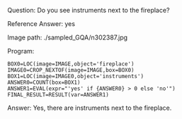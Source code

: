Question: Do you see instruments next to the fireplace?

Reference Answer: yes

Image path: ./sampled_GQA/n302387.jpg

Program:

```
BOX0=LOC(image=IMAGE,object='fireplace')
IMAGE0=CROP_NEXTOF(image=IMAGE,box=BOX0)
BOX1=LOC(image=IMAGE0,object='instruments')
ANSWER0=COUNT(box=BOX1)
ANSWER1=EVAL(expr="'yes' if {ANSWER0} > 0 else 'no'")
FINAL_RESULT=RESULT(var=ANSWER1)
```
Answer: Yes, there are instruments next to the fireplace.

